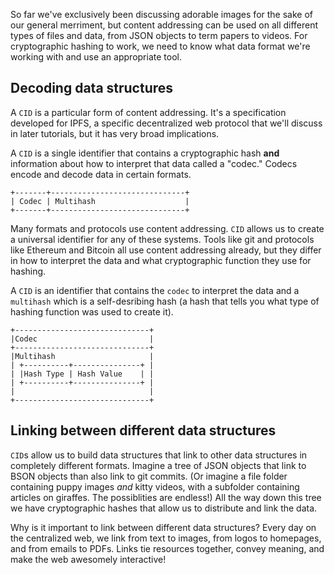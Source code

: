 
So far we've exclusively been discussing adorable images for the sake of our general
merriment, but content addressing can be used on all different types of files and data,
from JSON objects to term papers to videos. For cryptographic hashing to work, we need
to know what data format we're working with and use an appropriate tool.

## Decoding data structures

A `CID` is a particular form of content addressing. It's a specification developed for
IPFS, a specific decentralized web protocol that we'll discuss in later tutorials,
but it has very broad implications.

A `CID` is a single identifier that contains a cryptographic hash **and**
information about how to interpret that data called a "codec." Codecs encode and
decode data in certain formats.

```
+-------+------------------------------+
| Codec | Multihash                    |
+-------+------------------------------+
```

Many formats and protocols use content addressing. `CID` allows us to create a universal identifier for any of these systems. Tools like git and protocols like Ethereum and Bitcoin all use content addressing already, but they differ in how to interpret the data and what cryptographic function they use for hashing.

A `CID` is an identifier that contains the `codec` to interpret the data and a `multihash` which is a self-desribing hash (a hash that tells you what type of hashing function was used to create it).

```
+------------------------------+
|Codec                         |
+------------------------------+
|Multihash                     |
| +----------+---------------+ |
| |Hash Type | Hash Value    | |
| +----------+---------------+ |
|                              |
+------------------------------+
```

## Linking between different data structures

`CID`s allow us to build data structures that link to other data structures
in completely different formats. Imagine a tree of JSON objects that link
to BSON objects than also link to git commits. (Or imagine a file folder containing
puppy images <em>and</em> kitty videos, with a subfolder containing articles on
giraffes. The possiblities are endless!) All the way down this tree we
have cryptographic hashes that allow us to distribute and link the data.

Why is it important to link between different data structures? Every day on the centralized web,
we link from text to images, from logos to homepages, and from emails to PDFs.
Links tie resources together, convey meaning, and make the web awesomely interactive!
